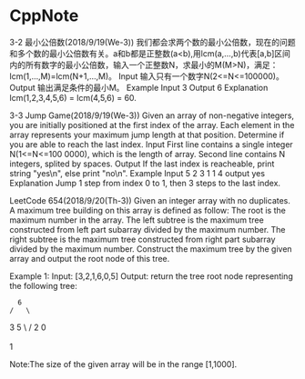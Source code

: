 ﻿# CppNote
3-2 最小公倍数(2018/9/19(We-3))
我们都会求两个数的最小公倍数，现在的问题和多个数的最小公倍数有关。a和b都是正整数(a<b),用lcm(a,…,b)代表[a,b]区间内的所有数字的最小公倍数，输入一个正整数N，求最小的M(M>N)，满足： lcm(1,…,M)=lcm(N+1,…,M)。
Input
输入只有一个数字N(2<=N<=100000)。
Output
输出满足条件的最小M。
Example
Input
    3
Output
    6
Explanation
    lcm(1,2,3,4,5,6) = lcm(4,5,6) = 60.

3-3 Jump Game(2018/9/19(We-3))
Given an array of non-negative integers, you are initially positioned at the first index of the array.
Each element in the array represents your maximum jump length at that position.
Determine if you are able to reach the last index.
Input
First line contains a single integer N(1<=N<=100 0000), which is the length of array. Second line contains N integers, splited by spaces.
Output
If the last index is reacheable, print string "yes\n", else print "no\n".
Example
Input
    5
    2 3 1 1 4
output
    yes
Explanation
    Jump 1 step from index 0 to 1, then 3 steps to the last index.

LeetCode 654(2018/9/20(Th-3))
 Given an integer array with no duplicates. A maximum tree building on this array is defined as follow:
    The root is the maximum number in the array.
    The left subtree is the maximum tree constructed from left part subarray divided by the maximum number.
    The right subtree is the maximum tree constructed from right part subarray divided by the maximum number.
Construct the maximum tree by the given array and output the root node of this tree.

Example 1:
Input: [3,2,1,6,0,5]
Output: return the tree root node representing the following tree:

      6
    /   \
   3     5
    \    / 
     2  0   
       \
        1

Note:The size of the given array will be in the range [1,1000].

